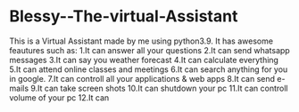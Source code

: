 # Blessy--The-virtual-Assistant
This is a Virtual Assistant made by me using python3.9.
It has awesome feautures such as:
1.It can answer all your questions
2.It can send whatsapp messages 
3.It can say you weather forecast
4.It can calculate everything
5.It can attend online classes and meetings
6.It can search anything for you in google.
7.It can controll all your applications & web apps
8.It can send e-mails
9.It can take screen shots
10.It can shutdown your pc
11.It can controll volume of your pc
12.It can
